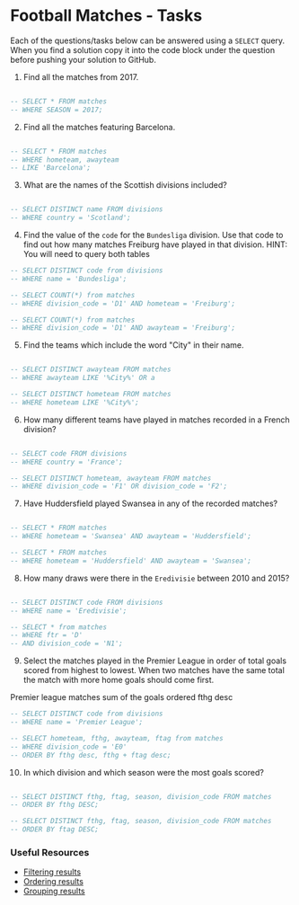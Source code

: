 # Football Matches - Tasks

Each of the questions/tasks below can be answered using a `SELECT` query. When you find a solution copy it into the code block under the question before pushing your solution to GitHub.

1) Find all the matches from 2017.

```sql

-- SELECT * FROM matches 
-- WHERE SEASON = 2017; 
```

2) Find all the matches featuring Barcelona.

```sql

-- SELECT * FROM matches 
-- WHERE hometeam, awayteam
-- LIKE 'Barcelona';
```

3) What are the names of the Scottish divisions included?

```sql

-- SELECT DISTINCT name FROM divisions
-- WHERE country = 'Scotland';
```

4) Find the value of the `code` for the `Bundesliga` division. Use that code to find out how many matches Freiburg have played in that division. HINT: You will need to query both tables

```sql
-- SELECT DISTINCT code from divisions 
-- WHERE name = 'Bundesliga';

-- SELECT COUNT(*) from matches 
-- WHERE division_code = 'D1' AND hometeam = 'Freiburg';

-- SELECT COUNT(*) from matches
-- WHERE division_code = 'D1' AND awayteam = 'Freiburg';

```

5) Find the teams which include the word "City" in their name. 

```sql

-- SELECT DISTINCT awayteam FROM matches
-- WHERE awayteam LIKE '%City%' OR a

-- SELECT DISTINCT hometeam FROM matches
-- WHERE hometeam LIKE '%City%';
```

6) How many different teams have played in matches recorded in a French division?

```sql

-- SELECT code FROM divisions
-- WHERE country = 'France';

-- SELECT DISTINCT hometeam, awayteam FROM matches
-- WHERE division_code = 'F1' OR division_code = 'F2';
```

7) Have Huddersfield played Swansea in any of the recorded matches?

```sql

-- SELECT * FROM matches
-- WHERE hometeam = 'Swansea' AND awayteam = 'Huddersfield';

-- SELECT * FROM matches
-- WHERE hometeam = 'Huddersfield' AND awayteam = 'Swansea';
```

8) How many draws were there in the `Eredivisie` between 2010 and 2015?

```sql

-- SELECT DISTINCT code FROM divisions
-- WHERE name = 'Eredivisie';

-- SELECT * from matches 
-- WHERE ftr = 'D'
-- AND division_code = 'N1';
```

9) Select the matches played in the Premier League in order of total goals scored from highest to lowest. When two matches have the same total the match with more home goals should come first.

Premier league matches sum of the goals ordered fthg desc
```sql
-- SELECT DISTINCT code from divisions
-- WHERE name = 'Premier League';

-- SELECT hometeam, fthg, awayteam, ftag from matches 
-- WHERE division_code = 'E0'
-- ORDER BY fthg desc, fthg + ftag desc;

```

10) In which division and which season were the most goals scored?

```sql

-- SELECT DISTINCT fthg, ftag, season, division_code FROM matches
-- ORDER BY fthg DESC;

-- SELECT DISTINCT fthg, ftag, season, division_code FROM matches
-- ORDER BY ftag DESC;
```


### Useful Resources

- [Filtering results](https://www.w3schools.com/sql/sql_where.asp)
- [Ordering results](https://www.w3schools.com/sql/sql_orderby.asp)
- [Grouping results](https://www.w3schools.com/sql/sql_groupby.asp)